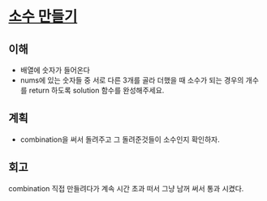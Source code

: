 # [소수 만들기](https://programmers.co.kr/learn/courses/30/lessons/12977)

## 이해

- 배열에 숫자가 들어온다
- nums에 있는 숫자들 중 서로 다른 3개를 골라 더했을 때 소수가 되는 경우의 개수를 return 하도록 solution 함수를 완성해주세요.

## 계획

- combination을 써서 돌려주고 그 돌려준것들이 소수인지 확인하자.

## 회고

combination 직접 만들려다가 계속 시간 초과 떠서 그냥 남꺼 써서 통과 시켰다.